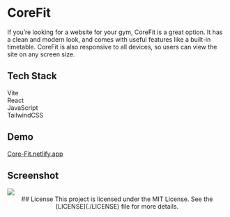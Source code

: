 # CoreFit

If you’re looking for a website for your gym, CoreFit is a great option. It has a clean and modern look, and comes with useful features like a built-in timetable. CoreFit is also responsive to all devices, so users can view the site on any screen size.

## Tech Stack

Vite<br/>
React<br/>
JavaScript<br/>
TailwindCSS<br/>

## Demo

<a href='https://core-fit.netlify.app/'>Core-Fit.netlify.app</a>

## Screenshot

<div align='left'>
<img src='https://github.com/sharjeel-siddiqui12/gym-website-using-react/blob/main/assets/mainSS.png'
</div>

<div align = "center">
## License
This project is licensed under the MIT License. See the [LICENSE](./LICENSE) file for more details.
</div>

